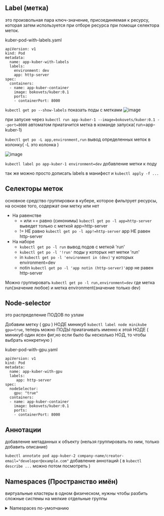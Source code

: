 ## Label (метка)
это произвольная пара ключ-значение, присоединяемая к ресурсу, которая затем используется при отборе ресурса при помощи селектора меток.

kuber-pod-with-labels.yaml
```
apiVersion: v1
kind: Pod
metadata:
  name: app-kuber-with-labels
  labels:
    environment: dev
    app: http-server
spec:
  containers:
  - name: app-kuber-container
    image: bokovets/kuber:0.1
    ports:
    - containerPort: 8000
```

```kubectl get po --show-labels``` показать поды с метками
![image](https://github.com/user-attachments/assets/62bbf1be-ce39-4cc6-9eed-ad41c47844db)

при запуске через ```kubectl run app-kuber-1 --image=bokovets/kuber:0.1 --port=8000``` автоматом приатачится метка в команде запуска( run=app-kuber-1)

```kubectl get po -L app,environment,run``` вывод определенных меток в колонку( -L это колонка )

![image](https://github.com/user-attachments/assets/0e2b1db6-0bdc-42ae-b0f9-c6516a9a9fbd)

```kubectl label po app-kuber-1 environment=dev``` добавление метки к поду

так же можно просто дописать labels в манифест и ```kubectl apply -f ...```

## Селекторы меток
основное средство группировки в кубере, которое фильтрует ресурсы, на основе того, содержат они метку или нет

- На равенстве
  - = или == равно (синонимы) ```kubectl get po -l app=http-server``` выведет только с меткой app=http-server
  - != НЕ равно ```kubectl get po -l app!=http-server``` app НЕ равен http-server
- На наборе
  - ```kubectl get po -l run``` вывод подов с меткой 'run'
  - ```kubectl get po -l '!run'``` поды у которых нет метки 'run'
  - in ```kubectl get po -l 'environment in (dev)'```у которых environment=dev
  - notin ```kubectl get po -l 'app notin (http-server)'```app не равен http-server

Можно группировать ```kubectl get po -l run,environment=dev``` где метка run(значение любое) и метка environment(значение только dev)

## Node-selector 
это распределение ПОДОВ по узлам

Добавим метку ( gpu ) НОДЕ миникуб ```kubectl label node minikube gpu=true```, теперь можно ПОДЫ приатачивать именно к этой НОДЕ ( миникуб один ясен фиг,но если было бы несколько НОД, то чтобы выбрать конкретную )

kuber-pod-with-gpu.yaml
```
apiVersion: v1
kind: Pod
metadata:
  name: app-kuber-with-gpu
  labels:
     app: http-server
spec:
  nodeSelector:
    gpu: "true"
  containers:
  - name: app-kuber-container
    image: bokovets/kuber:0.1
    ports:
    - containerPort: 8000
```

## Аннотации
добавление метаданных к объекту (нельзя группировать по ним, только добавить описание)

```kubectl annotate pod app-kuber-2 company-name/creator-email="developer@example.com"``` добавление аннотаций ( в ```kubectl describe ...``` можно потом посмотреть )

## Namespaces (Пространство имён)
виртуальные кластеры в одном физическом, нужны чтобы разбить сложные системы на мелкие отдельные группы

<details> <summary>Namespaces по-умолчанию</summary>

1. **kube-system**: Содержит системные компоненты кластера, такие как контроллеры, агенты и другие сервисы, необходимые для работы кластера.

2. **kube-public**: Доступно для всех пользователей, используется для хранения общедоступной информации, например, конфигураций или ресурсов, доступных всем.

3. **kube-node-lease**: Хранит лизинги узлов (node leases) для отслеживания состояния узлов в кластере, помогает в управлении их жизненным циклом.

4. **default**: Пространство имён по умолчанию для ресурсов, если не указано другое. Используется для размещения объектов, не относящихся к конкретному пространству имён.

</details>

